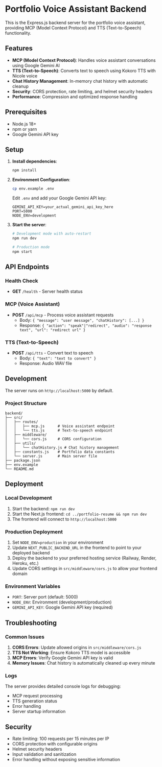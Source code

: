 # Portfolio Voice Assistant Backend

This is the Express.js backend server for the portfolio voice assistant, providing MCP (Model Context Protocol) and TTS (Text-to-Speech) functionality.

## Features

- **MCP (Model Context Protocol)**: Handles voice assistant conversations using Google Gemini AI
- **TTS (Text-to-Speech)**: Converts text to speech using Kokoro TTS with Nicole voice
- **Chat History Management**: In-memory chat history with automatic cleanup
- **Security**: CORS protection, rate limiting, and helmet security headers
- **Performance**: Compression and optimized response handling

## Prerequisites

- Node.js 18+ 
- npm or yarn
- Google Gemini API key

## Setup

1. **Install dependencies**:
   ```bash
   npm install
   ```

2. **Environment Configuration**:
   ```bash
   cp env.example .env
   ```
   
   Edit `.env` and add your Google Gemini API key:
   ```
   GEMINI_API_KEY=your_actual_gemini_api_key_here
   PORT=5000
   NODE_ENV=development
   ```

3. **Start the server**:
   ```bash
   # Development mode with auto-restart
   npm run dev
   
   # Production mode
   npm start
   ```

## API Endpoints

### Health Check
- **GET** `/health` - Server health status

### MCP (Voice Assistant)
- **POST** `/api/mcp` - Process voice assistant requests
  - Body: `{ "message": "user message", "chatHistory": [...] }`
  - Response: `{ "action": "speak"|"redirect", "audio": "response text", "url": "redirect url" }`

### TTS (Text-to-Speech)
- **POST** `/api/tts` - Convert text to speech
  - Body: `{ "text": "text to convert" }`
  - Response: Audio WAV file

## Development

The server runs on `http://localhost:5000` by default.

### Project Structure
```
backend/
├── src/
│   ├── routes/
│   │   ├── mcp.js      # Voice assistant endpoint
│   │   └── tts.js      # Text-to-speech endpoint
│   ├── middleware/
│   │   └── cors.js     # CORS configuration
│   ├── utils/
│   │   └── chatHistory.js # Chat history management
│   ├── constants.js    # Portfolio data constants
│   └── server.js       # Main server file
├── package.json
├── env.example
└── README.md
```

## Deployment

### Local Development
1. Start the backend: `npm run dev`
2. Start the Next.js frontend: `cd ../portfolio-resume && npm run dev`
3. The frontend will connect to `http://localhost:5000`

### Production Deployment
1. Set `NODE_ENV=production` in your environment
2. Update `NEXT_PUBLIC_BACKEND_URL` in the frontend to point to your deployed backend
3. Deploy the backend to your preferred hosting service (Railway, Render, Heroku, etc.)
4. Update CORS settings in `src/middleware/cors.js` to allow your frontend domain

### Environment Variables
- `PORT`: Server port (default: 5000)
- `NODE_ENV`: Environment (development/production)
- `GEMINI_API_KEY`: Google Gemini API key (required)

## Troubleshooting

### Common Issues

1. **CORS Errors**: Update allowed origins in `src/middleware/cors.js`
2. **TTS Not Working**: Ensure Kokoro TTS model is accessible
3. **MCP Errors**: Verify Google Gemini API key is valid
4. **Memory Issues**: Chat history is automatically cleaned up every minute

### Logs
The server provides detailed console logs for debugging:
- MCP request processing
- TTS generation status
- Error handling
- Server startup information

## Security

- Rate limiting: 100 requests per 15 minutes per IP
- CORS protection with configurable origins
- Helmet security headers
- Input validation and sanitization
- Error handling without exposing sensitive information 